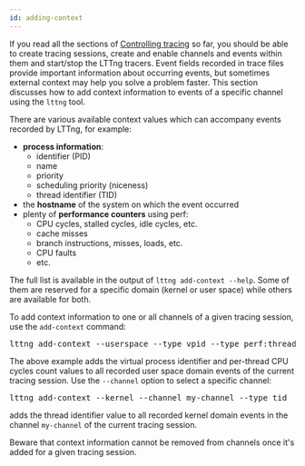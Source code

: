 ```yaml
---
id: adding-context
---
```


If you read all the sections of
[Controlling tracing](#doc-controlling-tracing) so far, you should be
able to create tracing sessions, create and enable channels and events
within them and start/stop the LTTng tracers. Event fields recorded in
trace files provide important information about occurring events, but
sometimes external context may help you solve a problem faster. This
section discusses how to add context information to events of a
specific channel using the `lttng` tool.

There are various available context values which can accompany events
recorded by LTTng, for example:

  * **process information**:
    * identifier (PID)
    * name
    * priority
    * scheduling priority (niceness)
    * thread identifier (TID)
  * the **hostname** of the system on which the event occurred
  * plenty of **performance counters** using perf:
    * CPU cycles, stalled cycles, idle cycles, etc.
    * cache misses
    * branch instructions, misses, loads, etc.
    * CPU faults
    * etc.

The full list is available in the output of `lttng add-context --help`.
Some of them are reserved for a specific domain (kernel or
user space) while others are available for both.

To add context information to one or all channels of a given tracing
session, use the `add-context` command:

<pre class="term">
lttng add-context --userspace --type vpid --type perf:thread:cpu-cycles
</pre>

The above example adds the virtual process identifier and per-thread
CPU cycles count values to all recorded user space domain events of the
current tracing session. Use the `--channel` option to select a specific
channel:

<pre class="term">
lttng add-context --kernel --channel my-channel --type tid
</pre>

adds the thread identifier value to all recorded kernel domain events
in the channel `my-channel` of the current tracing session.

Beware that context information cannot be removed from channels once
it's added for a given tracing session.
